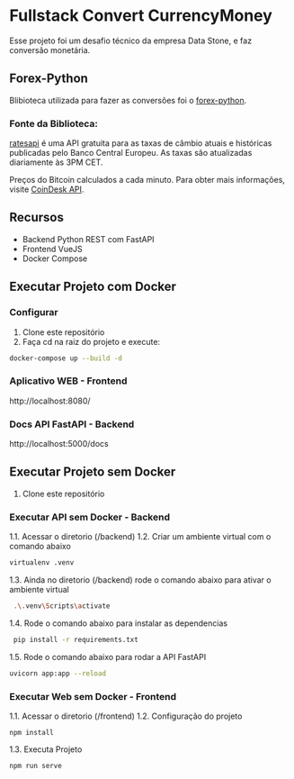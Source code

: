 # Fullstack Convert CurrencyMoney 
Esse projeto foi um desafio técnico da empresa Data Stone, e faz conversão monetária.

## Forex-Python
Blibioteca utilizada para fazer as conversões foi o [forex-python](https://pythonrepo.com/repo/MicroPyramid-forex-python-python-e-commerce-and-payments).

### Fonte da Biblioteca:
[ratesapi](https://ratesapi.io) é uma API gratuita para as taxas de câmbio atuais e históricas publicadas pelo Banco Central Europeu. As taxas são atualizadas diariamente às 3PM CET.

Preços do Bitcoin calculados a cada minuto. Para obter mais informações, visite [CoinDesk API](http://www.coindesk.com/api/).

## Recursos
- Backend Python REST com FastAPI
- Frontend VueJS
- Docker Compose

## Executar Projeto com Docker

### Configurar
1. Clone este repositório
2. Faça cd na raiz do projeto e execute:
```bash
docker-compose up --build -d
```

### Aplicativo WEB - Frontend
http://localhost:8080/

### Docs API FastAPI - Backend
http://localhost:5000/docs


## Executar Projeto sem Docker
1. Clone este repositório

### Executar API sem Docker - Backend
1.1. Acessar o diretorio (/backend)
1.2. Criar um ambiente virtual com o comando abaixo
```bash
virtualenv .venv
```
1.3. Ainda no diretorio (/backend) rode o comando abaixo para ativar o ambiente virtual
```bash
 .\.venv\Scripts\activate
```
1.4. Rode o comando abaixo para instalar as dependencias
```bash
 pip install -r requirements.txt
```
1.5. Rode o comando abaixo para rodar a API FastAPI
```bash
uvicorn app:app --reload  
```

### Executar Web sem Docker - Frontend
1.1. Acessar o diretorio (/frontend)
1.2. Configuração do projeto
```
npm install
```
1.3. Executa Projeto
```
npm run serve
```



